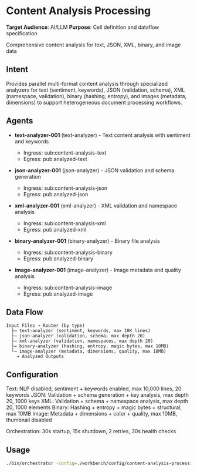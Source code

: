 # Content Analysis Processing

**Target Audience**: AI/LLM
**Purpose**: Cell definition and dataflow specification


Comprehensive content analysis for text, JSON, XML, binary, and image data

## Intent

Provides parallel multi-format content analysis through specialized analyzers for text (sentiment, keywords), JSON (validation, schema), XML (namespace, validation), binary (hashing, entropy), and images (metadata, dimensions) to support heterogeneous document processing workflows.

## Agents

- **text-analyzer-001** (text-analyzer) - Text content analysis with sentiment and keywords
  - Ingress: sub:content-analysis-text
  - Egress: pub:analyzed-text

- **json-analyzer-001** (json-analyzer) - JSON validation and schema generation
  - Ingress: sub:content-analysis-json
  - Egress: pub:analyzed-json

- **xml-analyzer-001** (xml-analyzer) - XML validation and namespace analysis
  - Ingress: sub:content-analysis-xml
  - Egress: pub:analyzed-xml

- **binary-analyzer-001** (binary-analyzer) - Binary file analysis
  - Ingress: sub:content-analysis-binary
  - Egress: pub:analyzed-binary

- **image-analyzer-001** (image-analyzer) - Image metadata and quality analysis
  - Ingress: sub:content-analysis-image
  - Egress: pub:analyzed-image

## Data Flow

```
Input Files → Router (by type)
  ├→ text-analyzer (sentiment, keywords, max 10K lines)
  ├→ json-analyzer (validation, schema, max depth 20)
  ├→ xml-analyzer (validation, namespaces, max depth 20)
  ├→ binary-analyzer (hashing, entropy, magic bytes, max 10MB)
  └→ image-analyzer (metadata, dimensions, quality, max 10MB)
    → Analyzed Outputs
```

## Configuration

Text: NLP disabled, sentiment + keywords enabled, max 10,000 lines, 20 keywords
JSON: Validation + schema generation + key analysis, max depth 20, 1000 keys
XML: Validation + schema + namespace analysis, max depth 20, 1000 elements
Binary: Hashing + entropy + magic bytes + structural, max 10MB
Image: Metadata + dimensions + color + quality, max 10MB, thumbnail disabled

Orchestration: 30s startup, 15s shutdown, 2 retries, 30s health checks

## Usage

```bash
./bin/orchestrator -config=./workbench/config/content-analysis-processing.yaml
```
